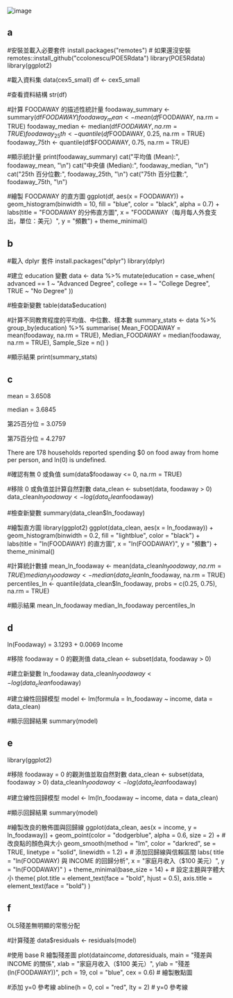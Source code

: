 ![image](https://github.com/user-attachments/assets/dacfb9a0-91cf-4db8-91bd-a3fc009bf946)

## a

#安裝並載入必要套件
install.packages("remotes")  # 如果還沒安裝
remotes::install_github("ccolonescu/POE5Rdata")
library(POE5Rdata)
library(ggplot2)

#載入資料集
data(cex5_small)
df <- cex5_small

#查看資料結構
str(df)

#計算 FOODAWAY 的描述性統計量
foodaway_summary <- summary(df$FOODAWAY)
foodaway_mean <- mean(df$FOODAWAY, na.rm = TRUE)
foodaway_median <- median(df$FOODAWAY, na.rm = TRUE)
foodaway_25th <- quantile(df$FOODAWAY, 0.25, na.rm = TRUE)
foodaway_75th <- quantile(df$FOODAWAY, 0.75, na.rm = TRUE)

#顯示統計量
print(foodaway_summary)
cat("平均值 (Mean):", foodaway_mean, "\n")
cat("中央値 (Median):", foodaway_median, "\n")
cat("25th 百分位數:", foodaway_25th, "\n")
cat("75th 百分位數:", foodaway_75th, "\n")

#繪製 FOODAWAY 的直方圖
ggplot(df, aes(x = FOODAWAY)) +
  geom_histogram(binwidth = 10, fill = "blue", color = "black", alpha = 0.7) +
  labs(title = "FOODAWAY 的分佈直方圖",
       x = "FOODAWAY（每月每人外食支出，單位：美元）",
       y = "頻數") +
  theme_minimal()

  ## b
#載入 dplyr 套件
install.packages("dplyr")
library(dplyr)

#建立 education 變數
data <- data %>%
  mutate(education = case_when(
    advanced == 1 ~ "Advanced Degree",
    college == 1 ~ "College Degree",
    TRUE ~ "No Degree"
  ))

#檢查新變數
table(data$education)

#計算不同教育程度的平均值、中位數、樣本數
summary_stats <- data %>%
  group_by(education) %>%
  summarise(
    Mean_FOODAWAY = mean(foodaway, na.rm = TRUE),
    Median_FOODAWAY = median(foodaway, na.rm = TRUE),
    Sample_Size = n()
  )

#顯示結果
print(summary_stats)

## c

mean = 3.6508

median = 3.6845

第25百分位 = 3.0759

第75百分位 = 4.2797

There are 178 households reported spending $0 on food away from home per person, and ln(0) is undefined. 

#確認有無 0 或負值
sum(data$foodaway <= 0, na.rm = TRUE)

#移除 0 或負值並計算自然對數
data_clean <- subset(data, foodaway > 0)
data_clean$ln_foodaway <- log(data_clean$foodaway)

#檢查新變數
summary(data_clean$ln_foodaway)

#繪製直方圖
library(ggplot2)
ggplot(data_clean, aes(x = ln_foodaway)) +
  geom_histogram(binwidth = 0.2, fill = "lightblue", color = "black") +
  labs(title = "ln(FOODAWAY) 的直方圖", x = "ln(FOODAWAY)", y = "頻數") +
  theme_minimal()

#計算統計數據
mean_ln_foodaway <- mean(data_clean$ln_foodaway, na.rm = TRUE)
median_ln_foodaway <- median(data_clean$ln_foodaway, na.rm = TRUE)
percentiles_ln <- quantile(data_clean$ln_foodaway, probs = c(0.25, 0.75), na.rm = TRUE)

#顯示結果
mean_ln_foodaway
median_ln_foodaway
percentiles_ln

## d

ln(Foodaway) = 3.1293 + 0.0069  Income

#移除 foodaway = 0 的觀測值
data_clean <- subset(data, foodaway > 0)

#建立新變數 ln_foodaway
data_clean$ln_foodaway <- log(data_clean$foodaway)

#建立線性回歸模型
model <- lm(formula = ln_foodaway ~ income, data = data_clean)

#顯示回歸結果
summary(model)

## e

library(ggplot2)

#移除 foodaway = 0 的觀測值並取自然對數
data_clean <- subset(data, foodaway > 0)
data_clean$ln_foodaway <- log(data_clean$foodaway)

#建立線性回歸模型
model <- lm(ln_foodaway ~ income, data = data_clean)

#顯示回歸結果
summary(model)

#繪製改良的散佈圖與回歸線
ggplot(data_clean, aes(x = income, y = ln_foodaway)) +
  geom_point(color = "dodgerblue", alpha = 0.6, size = 2) +  # 改良點的顏色與大小
  geom_smooth(method = "lm", color = "darkred", se = TRUE, linetype = "solid", linewidth = 1.2) +  # 添加回歸線與信賴區間
  labs(
    title = "ln(FOODAWAY) 與 INCOME 的回歸分析",
    x = "家庭月收入（$100 美元）",
    y = "ln(FOODAWAY)"
  ) +
  theme_minimal(base_size = 14) +  # 設定主題與字體大小
  theme(
    plot.title = element_text(face = "bold", hjust = 0.5),
    axis.title = element_text(face = "bold")
  )

## f

OLS殘差無明顯的常態分配

#計算殘差
data$residuals <- residuals(model)

#使用 base R 繪製殘差圖
plot(data$income, data$residuals,
     main = "殘差與 INCOME 的關係",
     xlab = "家庭月收入（$100 美元）",
     ylab = "殘差 (ln(FOODAWAY))",
     pch = 19, col = "blue", cex = 0.6)  # 繪製散點圖

#添加 y=0 參考線
abline(h = 0, col = "red", lty = 2)  # y=0 參考線
